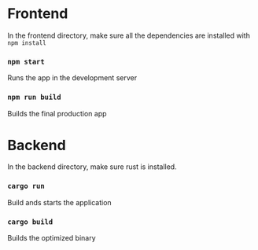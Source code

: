 # Frontend

In the frontend directory, make sure all the dependencies are installed with `npm install`

### `npm start`

Runs the app in the development server

### `npm run build`

Builds the final production app

# Backend

In the backend directory, make sure rust is installed.

### `cargo run`

Build ands starts the application


### `cargo build`

Builds the optimized binary